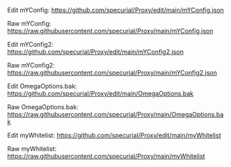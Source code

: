 Edit mYConfig:
    https://github.com/specurial/Proxy/edit/main/mYConfig.json

    
Raw mYConfig:
    https://raw.githubusercontent.com/specurial/Proxy/main/mYConfig.json
    
    
Edit mYConfig2:
    https://github.com/specurial/Proxy/edit/main/mYConfig2.json

    
Raw mYConfig2:
   https://raw.githubusercontent.com/specurial/Proxy/main/mYConfig2.json

Edit OmegaOptions.bak:
    https://github.com/specurial/Proxy/edit/main/OmegaOptions.bak
    
Raw OmegaOptions.bak:
    https://raw.githubusercontent.com/specurial/Proxy/main/OmegaOptions.bak

Edit myWhitelist:
    https://github.com/specurial/Proxy/edit/main/myWhitelist
    
Raw myWhitelist:
    https://raw.githubusercontent.com/specurial/Proxy/main/myWhitelist
